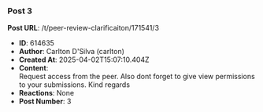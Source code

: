 ### Post 3
**Post URL**: /t/peer-review-clarificaiton/171541/3
- **ID**: 614635
- **Author**: Carlton D'Silva (carlton)
- **Created At**: 2025-04-02T15:07:10.404Z
- **Content**:  
  Request access from the peer.
Also dont forget to give view permissions to your submissions.
Kind regards
- **Reactions**: None
- **Post Number**: 3

